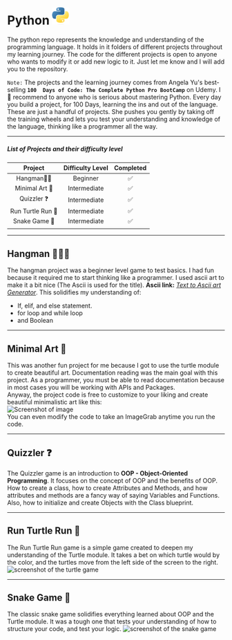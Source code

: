 # Python <img alt="Python logo" height="40" src="images/python_logo.svg.png" width="40"/>

The python repo represents the knowledge and understanding of the programming language. 
It holds in it folders of different projects throughout my learning journey.
The code for the different projects is open to anyone who wants to modify it or add new logic to it.
Just let me know and I will add you to the repository.

```Note:``` The projects and the learning journey comes from Angela Yu's best-selling **```100 
Days of Code: The Complete Python Pro BootCamp```** on Udemy.
I 💯 recommend to anyone who is serious about mastering Python.
Every day you build a project, for 100 Days, learning the ins and out of the language.
These are just a handful of projects.
She pushes you gently by taking off the training wheels and lets you test your understanding and 
knowledge of the language, thinking like a programmer all the way.

___

##### List of Projects and their difficulty level
|      Project      | Difficulty Level | Completed |
|:-----------------:|:----------------:|:---------:|
|   Hangman🧍🏽‍    |     Beginner     |     ✅     |
|  Minimal Art 🎨   |   Intermediate   |     ✅     |
|    Quizzler ❓     |   Intermediate   |     ✅     |
| Run Turtle Run 🐢 |   Intermediate   |     ✅     |
|   Snake Game 🐍   |   Intermediate   |     ✅     |
|                   |                  |           |

___

## Hangman 🧍🏽‍♂️
The hangman project was a beginner level game to test basics.
I had fun because it required me to start thinking like a programmer.
I used ascii art to make it a bit nice (The Ascii is used for the title).
**Ascii link:** [_Text to Ascii art Generator_](http://www.patorjk.com/software/taag/#p=display&f=ANSI%20Shadow&t=>As).
This solidifies my understanding of:  
* If, elif, and else statement.
* for loop and while loop
* and Boolean
___
## Minimal Art 🎨
This was another fun project for me because I got to use the turtle module
to create beautiful art. Documentation reading was the main goal with this project.
As a programmer, you must be able to read documentation because in most cases 
you will be working with APIs and Packages.   
Anyway, the project code is free to customize to your liking and create beautiful 
minimalistic art like this:  
![Screenshot of image](minimal_art/minimal_art.png)  
You can even modify the code to take an ImageGrab anytime you run the code.
___
## Quizzler ❓
The Quizzler game is an introduction to **OOP - Object-Oriented Programming**.
It focuses on the concept of OOP and the benefits of OOP. How to create a class,
how to create Attributes and Methods, and how attributes and methods are a fancy 
way of saying Variables and Functions. Also, how to initialize and create Objects with 
the Class blueprint.
___
## Run Turtle Run 🐢
The Run Turtle Run game is a simple game created to deepen my understanding of the Turtle
module.
It takes a bet on which turtle would by the color, and the turtles move from the left 
side of the screen to the right.
![screenshot of the turtle game](images/turtle.webp)
___
## Snake Game 🐍
The classic snake game solidifies everything learned about OOP and the Turtle module. It was a tough one
 that tests your understanding of how to structure your code, and test your logic.
![screenshot of the snake game](images/snake.webp)
